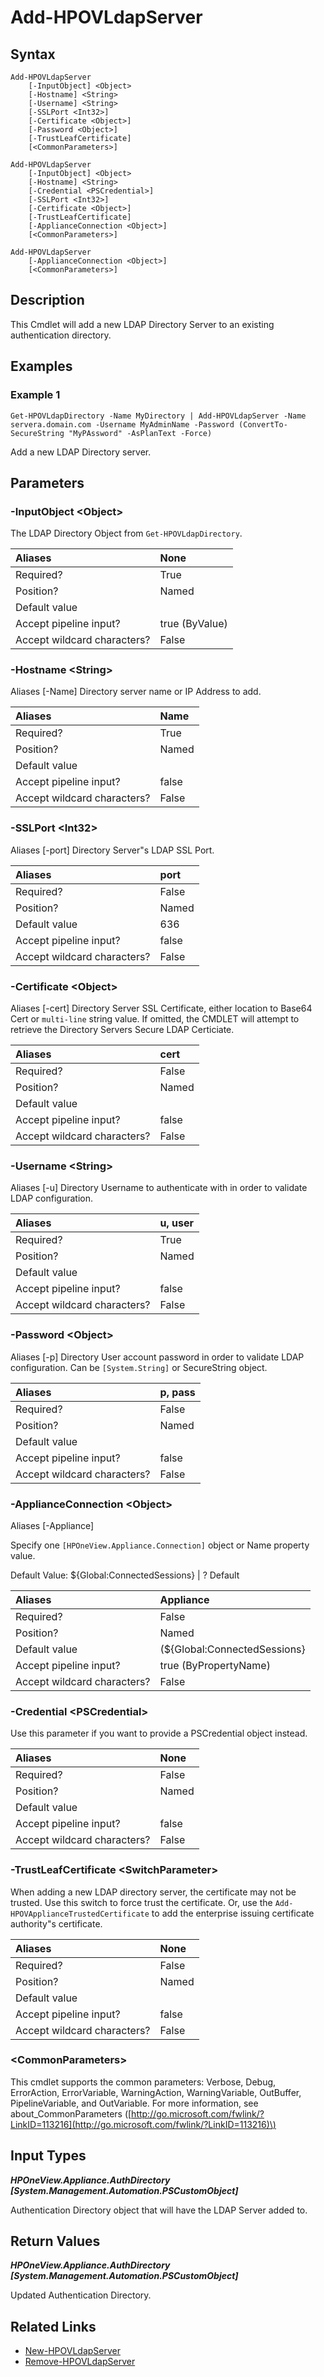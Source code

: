 ﻿---
description: 
---

# Add-HPOVLdapServer

## Syntax

```text
Add-HPOVLdapServer
    [-InputObject] <Object>
    [-Hostname] <String>
    [-Username] <String>
    [-SSLPort <Int32>]
    [-Certificate <Object>]
    [-Password <Object>]
    [-TrustLeafCertificate]
    [<CommonParameters>]
```

```text
Add-HPOVLdapServer
    [-InputObject] <Object>
    [-Hostname] <String>
    [-Credential <PSCredential>]
    [-SSLPort <Int32>]
    [-Certificate <Object>]
    [-TrustLeafCertificate]
    [-ApplianceConnection <Object>]
    [<CommonParameters>]
```

```text
Add-HPOVLdapServer
    [-ApplianceConnection <Object>]
    [<CommonParameters>]
```

## Description

This Cmdlet will add a new LDAP Directory Server to an existing authentication directory.
## Examples

###  Example 1 

```text
Get-HPOVLdapDirectory -Name MyDirectory | Add-HPOVLdapServer -Name servera.domain.com -Username MyAdminName -Password (ConvertTo-SecureString "MyPAssword" -AsPlanText -Force)

```

Add a new LDAP Directory server.

## Parameters

### -InputObject &lt;Object&gt;

The LDAP Directory Object from `Get-HPOVLdapDirectory`.

| Aliases | None |
| :--- | :--- |
| Required? | True |
| Position? | Named |
| Default value |  |
| Accept pipeline input? | true (ByValue) |
| Accept wildcard characters? | False |

### -Hostname &lt;String&gt;

Aliases [-Name]
Directory server name or IP Address to add.

| Aliases | Name |
| :--- | :--- |
| Required? | True |
| Position? | Named |
| Default value |  |
| Accept pipeline input? | false |
| Accept wildcard characters? | False |

### -SSLPort &lt;Int32&gt;

Aliases [-port]
Directory Server"s LDAP SSL Port.

| Aliases | port |
| :--- | :--- |
| Required? | False |
| Position? | Named |
| Default value | 636 |
| Accept pipeline input? | false |
| Accept wildcard characters? | False |

### -Certificate &lt;Object&gt;

Aliases [-cert]
Directory Server SSL Certificate, either location to Base64 Cert or `multi-line` string value.  If omitted, the CMDLET will attempt to retrieve the Directory Servers Secure LDAP Certiciate.

| Aliases | cert |
| :--- | :--- |
| Required? | False |
| Position? | Named |
| Default value |  |
| Accept pipeline input? | false |
| Accept wildcard characters? | False |

### -Username &lt;String&gt;

Aliases [-u]
Directory Username to authenticate with in order to validate LDAP configuration.

| Aliases | u, user |
| :--- | :--- |
| Required? | True |
| Position? | Named |
| Default value |  |
| Accept pipeline input? | false |
| Accept wildcard characters? | False |

### -Password &lt;Object&gt;

Aliases [-p]
Directory User account password in order to validate LDAP configuration.  Can be `[System.String]` or SecureString object.

| Aliases | p, pass |
| :--- | :--- |
| Required? | False |
| Position? | Named |
| Default value |  |
| Accept pipeline input? | false |
| Accept wildcard characters? | False |

### -ApplianceConnection &lt;Object&gt;

Aliases [-Appliance]

Specify one `[HPOneView.Appliance.Connection]` object or Name property value.

Default Value: ${Global:ConnectedSessions} | ? Default

| Aliases | Appliance |
| :--- | :--- |
| Required? | False |
| Position? | Named |
| Default value | (${Global:ConnectedSessions} | ? Default) |
| Accept pipeline input? | true (ByPropertyName) |
| Accept wildcard characters? | False |

### -Credential &lt;PSCredential&gt;

Use this parameter if you want to provide a PSCredential object instead.

| Aliases | None |
| :--- | :--- |
| Required? | False |
| Position? | Named |
| Default value |  |
| Accept pipeline input? | false |
| Accept wildcard characters? | False |

### -TrustLeafCertificate &lt;SwitchParameter&gt;

When adding a new LDAP directory server, the certificate may not be trusted.  Use this switch to force trust the certificate.  Or, use the `Add-HPOVApplianceTrustedCertificate` to add the enterprise issuing certificate authority"s certificate.

| Aliases | None |
| :--- | :--- |
| Required? | False |
| Position? | Named |
| Default value |  |
| Accept pipeline input? | false |
| Accept wildcard characters? | False |

### &lt;CommonParameters&gt;

This cmdlet supports the common parameters: Verbose, Debug, ErrorAction, ErrorVariable, WarningAction, WarningVariable, OutBuffer, PipelineVariable, and OutVariable. For more information, see about\_CommonParameters \([http://go.microsoft.com/fwlink/?LinkID=113216](http://go.microsoft.com/fwlink/?LinkID=113216)\)

## Input Types

_**HPOneView.Appliance.AuthDirectory [System.Management.Automation.PSCustomObject]**_

Authentication Directory object that will have the LDAP Server added to.

## Return Values

_**HPOneView.Appliance.AuthDirectory [System.Management.Automation.PSCustomObject]**_

Updated Authentication Directory.

## Related Links

* [New-HPOVLdapServer](new-hpovldapserver.md)
* [Remove-HPOVLdapServer](remove-hpovldapserver.md)
